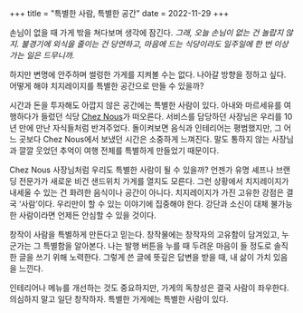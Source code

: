 +++
title = "특별한 사람, 특별한 공간"
date = 2022-11-29
+++

손님이 없을 때 가게 밖을 쳐다보며 생각에 잠긴다. *그래, 오늘 손님이 없는 건 놀랍지 않지. 불경기에 외식을 줄이는 건 당연하고, 마음에 드는 식당이라도 일주일에 한 번 이상 가는 일은 드무니까.*

하지만 변명에 안주하며 썰렁한 가게를 지켜볼 수는 없다. 나아갈 방향을 정하고 싶다. 어떻게 해야 치지레이지를 특별한 공간으로 만들 수 있을까?

시간과 돈을 투자해도 아깝지 않은 공간에는 특별한 사람이 있다. 아내와 마르세유를 여행하다가 들렀던 식당 [Chez Nous](https://www.google.com/search?q=chez+nous+marseille&oq=chez+nous)가 떠오른다. 서비스를 담당하던 사장님은 우리를 10년 만에 만난 자식들처럼 반겨주었다. 돌이켜보면 음식과 인테리어는 평범했지만, 그 어느 곳보다 Chez Nous에서 보냈던 시간은 소중하게 느껴진다. 말도 통하지 않는 사장님과 깔깔 웃었던 추억이 여행 전체를 특별하게 만들었기 때문이다.

Chez Nous 사장님처럼 우리도 특별한 사람이 될 수 있을까? 언젠가 유명 셰프나 브랜딩 전문가가 새로운 비건 샌드위치 가게를 열지도 모른다. 그런 상황에서 치지레이지가 내세울 수 있는 건 화려한 음식이나 공간이 아니다. 치지레이지가 가진 고유한 강점은 결국 ‘사람’이다. 우리만이 할 수 있는 이야기에 집중해야 한다. 강단과 소신이 대체 불가능한 사람이라면 언제든 안심할 수 있을 것이다.

창작이 사람을 특별하게 만든다고 믿는다. 창작물에는 창작자의 고유함이 담겨있고, 누군가는 그 특별함을 알아본다. 나는 발행 버튼을 누를 때 두려운 마음이 들 정도로 솔직한 글을 쓰기 위해 노력한다. 그렇게 쓴 글에 뜻깊은 답변을 받을 때, 내 삶이 가치 있음을 느낀다.

인테리어나 메뉴를 개선하는 것도 중요하지만, 가게의 독창성은 결국 사람이 좌우한다. 의심하지 말고 일단 창작하자. 특별한 가게에는 특별한 사람이 있다.
